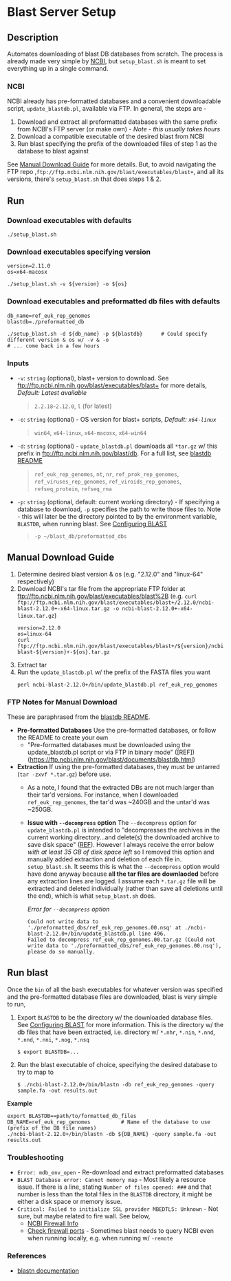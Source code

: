 # Blast Server Setup

## Description
Automates downloading of blast DB databases from scratch. The process is already made very simple by [NCBI](https://ftp.ncbi.nlm.nih.gov/blast/documents/blastdb.html), but `setup_blast.sh` is meant to set everything up in a single command.

### NCBI
NCBI already has pre-formatted databases and a convenient downloadable script, `update_blastdb.pl`, available via FTP. In general, the steps are - 
  1. Download and extract all preformatted databases with the same prefix from NCBI's FTP server (or make own) - *Note - this usually takes hours*
  2. Download a compatible executable of the desired blast from NCBI 
  3. Run blast specifying the prefix of the downloaded files of step 1 as the database to blast against

See [Manual Download Guide](#manual-download-guide) for more details. But, to avoid navigating the FTP repo ,`ftp://ftp.ncbi.nlm.nih.gov/blast/executables/blast+`, and all its versions, there's `setup_blast.sh` that does steps 1 & 2.

## Run
### Download executables with defaults
```
./setup_blast.sh
```

### Download executables specifying version
```
version=2.11.0
os=x64-macosx

./setup_blast.sh -v ${version} -o ${os}
```

### Download executables and preformatted db files with defaults
```
db_name=ref_euk_rep_genomes
blastdb=./preformatted_db

./setup_blast.sh -d ${db_name} -p ${blastdb}      # Could specify different version & os w/ -v & -o 
# ... come back in a few hours
```

### Inputs
* `-v`: `string` (optional), blast+ version to download. See ftp://ftp.ncbi.nlm.nih.gov/blast/executables/blast+ for more details, *Default: Latest available*
  > `2.2.18`-`2.12.0`, `l` (for latest)
* `-o`: `string` (optional) - OS version for blast+ scripts, *Default: `x64-linux`*
  > `win64`, `x64-linux`, `x64-macosx`, `x64-win64`
* `-d`: `string` (optional) -  `update_blastdb.pl` downloads all `*tar.gz` w/ this prefix in ftp://ftp.ncbi.nlm.nih.gov/blast/db. For a full list, see [blastdb README](https://ftp.ncbi.nlm.nih.gov/blast/documents/blastdb.html)
  > `ref_euk_rep_genomes`, `nt`, `nr`, `ref_prok_rep_genomes`, `ref_viruses_rep_genomes`, `ref_viroids_rep_genomes`, `refseq_protein`, `refseq_rna`
* `-p`: `string` (optional, default: current working directory) - If specifying a database to download, `-p` specifies the path to write those files to. Note - this will later be the directory pointed to by the environment variable, `BLASTDB`, when running blast. See [Configuring BLAST](https://www.ncbi.nlm.nih.gov/books/NBK569858/)
  > `-p ~/blast_db/preformatted_dbs`


## Manual Download Guide
1. Determine desired blast version & os (e.g. "2.12.0" and "linux-64" respectively)
2. Download NCBI's tar file from the appropriate FTP folder at ftp://ftp.ncbi.nlm.nih.gov/blast/executables/blast%2B (e.g. `curl ftp://ftp.ncbi.nlm.nih.gov/blast/executables/blast+/2.12.0/ncbi-blast-2.12.0+-x64-linux.tar.gz -o ncbi-blast-2.12.0+-x64-linux.tar.gz`)
    ```
    version=2.12.0
    os=linux-64
    curl ftp://ftp.ncbi.nlm.nih.gov/blast/executables/blast+/${version}/ncbi-blast-${version}+-${os}.tar.gz
    ```
3. Extract tar
4. Run the `update_blastdb.pl` w/ the prefix of the FASTA files you want
    ```
    perl ncbi-blast-2.12.0+/bin/update_blastdb.pl ref_euk_rep_genomes
    ```
    
### FTP Notes for Manual Download
These are paraphrased from the [blastdb README](https://ftp.ncbi.nlm.nih.gov/blast/documents/blastdb.html).
* **Pre-formatted Databases** Use the pre-formatted databases, or follow the README to create your own
  * "Pre-formatted databases must be downloaded using the update_blastdb.pl script or via FTP in binary mode" ([REF])(https://ftp.ncbi.nlm.nih.gov/blast/documents/blastdb.html)
* **Extraction** If using the pre-formatted databases, they must be untarred (`tar -zxvf *.tar.gz`) before use.
  * As a note, I found that the extracted DBs are not much larger than their tar'd versions. For instance, when I downloaded `ref_euk_rep_genomes`, the tar'd was ~240GB and the untar'd was ~250GB.
  * **Issue with `--decompress` option** The `--decompress` option for `update_blastdb.pl` is intended to "decompresses the archives in the current working directory...and delete(s) the downloaded archive to save disk space" ([REF](https://www.ncbi.nlm.nih.gov/books/NBK62345/)). However I always receive the error below *with at least 35 GB of disk space left* so I removed this option and manually added extraction and deletion of each file in. `setup_blast.sh`. It seems this is what the `--decompress` option would have done anyway because **all the tar files are downlaoded** before any extraction lines are logged. I assume each `*.tar.gz` file will be extracted and deleted individually (rather than save all deletions until the end), which is what `setup_blast.sh` does.

      *Error for `--decompress` option*
      ```
      Could not write data to './preformatted_dbs/ref_euk_rep_genomes.00.nsq' at ./ncbi-blast-2.12.0+/bin/update_blastdb.pl line 496.
      Failed to decompress ref_euk_rep_genomes.00.tar.gz (Could not write data to './preformatted_dbs/ref_euk_rep_genomes.00.nsq'), please do so manually.
      ```


## Run blast
Once the `bin` of all the bash executables for whatever version was specified and the pre-formatted database files are downloaded, blast is very simple to run,
1. Export `BLASTDB` to be the directory w/ the downloaded database files. See [Configuring BLAST](https://www.ncbi.nlm.nih.gov/books/NBK569858/) for more information. This is the directory w/ the db files that have been extracted, i.e. directory w/ `*.nhr`, `*.nin`, `*.nnd`, `*.nnd`, `*.nni`, `*.nog`, `*.nsq`
    ```
    $ export BLASTDB=...
    ```
2. Run the blast executable of choice, specifying the desired database to try to map to
    ```
    $ ./ncbi-blast-2.12.0+/bin/blastn -db ref_euk_rep_genomes -query sample.fa -out results.out
    ```

**Example**
```
export BLASTDB==path/to/formatted_db_files
DB_NAME=ref_euk_rep_genomes          # Name of the database to use (prefix of the DB file names)
./ncbi-blast-2.12.0+/bin/blastn -db ${DB_NAME} -query sample.fa -out results.out
```

### Troubleshooting
* `Error: mdb_env_open` - Re-download and extract preformatted databases
* `BLAST Database error: Cannot memory map` - Most likely a resource issue. If there is a line, stating `Number of files opened: ###` and that number is less than the total files in the `BLASTDB` directory, it might be either a disk space or memory issue.
* `Critical: Failed to initialize SSL provider MBEDTLS: Unknown` - Not sure, but maybe related to fire wall. See below,
  * [NCBI Firewall Info](https://www.ncbi.nlm.nih.gov/IEB/ToolBox/NETWORK/firewall.html)
  * [Check firewall ports](https://www.ncbi.nlm.nih.gov/IEB/ToolBox/NETWORK/fwd_check.cgi) - Sometimes blast needs to query NCBI even when running locally, e.g. when running w/ `-remote`
### References
* [blastn documentation](https://www.ncbi.nlm.nih.gov/books/NBK569856/)

